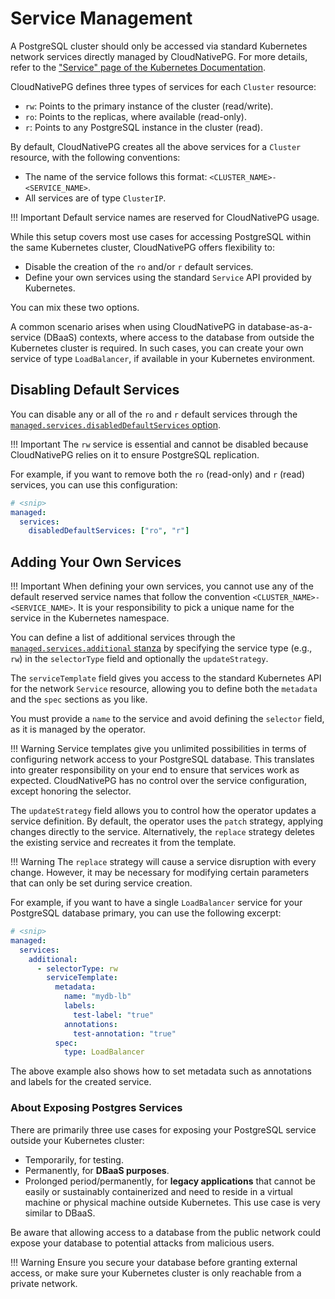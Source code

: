 # Service Management
<!-- SPDX-License-Identifier: CC-BY-4.0 -->

A PostgreSQL cluster should only be accessed via standard Kubernetes network
services directly managed by CloudNativePG. For more details, refer to the
["Service" page of the Kubernetes Documentation](https://kubernetes.io/docs/concepts/services-networking/service/#virtual-ips-and-service-proxies).

CloudNativePG defines three types of services for each `Cluster` resource:

* `rw`: Points to the primary instance of the cluster (read/write).
* `ro`: Points to the replicas, where available (read-only).
* `r`: Points to any PostgreSQL instance in the cluster (read).

By default, CloudNativePG creates all the above services for a `Cluster`
resource, with the following conventions:

- The name of the service follows this format: `<CLUSTER_NAME>-<SERVICE_NAME>`.
- All services are of type `ClusterIP`.

!!! Important
    Default service names are reserved for CloudNativePG usage.

While this setup covers most use cases for accessing PostgreSQL within the same
Kubernetes cluster, CloudNativePG offers flexibility to:

- Disable the creation of the `ro` and/or `r` default services.
- Define your own services using the standard `Service` API provided by
  Kubernetes.

You can mix these two options.

A common scenario arises when using CloudNativePG in database-as-a-service
(DBaaS) contexts, where access to the database from outside the Kubernetes
cluster is required. In such cases, you can create your own service of type
`LoadBalancer`, if available in your Kubernetes environment.

## Disabling Default Services

You can disable any or all of the `ro` and `r` default services through the
[`managed.services.disabledDefaultServices` option](cloudnative-pg.v1.md#postgresql-cnpg-io-v1-ManagedServices).

!!! Important
    The `rw` service is essential and cannot be disabled because CloudNativePG
    relies on it to ensure PostgreSQL replication.

For example, if you want to remove both the `ro` (read-only) and `r` (read)
services, you can use this configuration:

```yaml
# <snip>
managed:
  services:
    disabledDefaultServices: ["ro", "r"]
```

## Adding Your Own Services

!!! Important
    When defining your own services, you cannot use any of the default reserved
    service names that follow the convention `<CLUSTER_NAME>-<SERVICE_NAME>`. It is
    your responsibility to pick a unique name for the service in the Kubernetes
    namespace.

You can define a list of additional services through the
[`managed.services.additional` stanza](cloudnative-pg.v1.md#postgresql-cnpg-io-v1-ManagedService)
by specifying the service type (e.g., `rw`) in the `selectorType` field
and optionally the `updateStrategy`.

The `serviceTemplate` field gives you access to the standard Kubernetes API for
the network `Service` resource, allowing you to define both the `metadata` and
the `spec` sections as you like.

You must provide a `name` to the service and avoid defining the `selector`
field, as it is managed by the operator.

!!! Warning
    Service templates give you unlimited possibilities in terms of configuring
    network access to your PostgreSQL database. This translates into greater
    responsibility on your end to ensure that services work as expected.
    CloudNativePG has no control over the service configuration, except honoring
    the selector.

The `updateStrategy` field allows you to control how the operator
updates a service definition. By default, the operator uses the `patch`
strategy, applying changes directly to the service.
Alternatively, the `replace` strategy deletes the existing service and
recreates it from the template.

!!! Warning
    The `replace` strategy will cause a service disruption with every
    change.  However, it may be necessary for modifying certain
    parameters that can only be set during service creation.

For example, if you want to have a single `LoadBalancer` service for your
PostgreSQL database primary, you can use the following excerpt:

```yaml
# <snip>
managed:
  services:
    additional:
      - selectorType: rw
        serviceTemplate:
          metadata:
            name: "mydb-lb"
            labels:
              test-label: "true"
            annotations:
              test-annotation: "true"
          spec:
            type: LoadBalancer
```

The above example also shows how to set metadata such as annotations and labels
for the created service.

### About Exposing Postgres Services

There are primarily three use cases for exposing your PostgreSQL service
outside your Kubernetes cluster:

- Temporarily, for testing.
- Permanently, for **DBaaS purposes**.
- Prolonged period/permanently, for **legacy applications** that cannot be
  easily or sustainably containerized and need to reside in a virtual machine
or physical machine outside Kubernetes. This use case is very similar to DBaaS.

Be aware that allowing access to a database from the public network could
expose your database to potential attacks from malicious users.

!!! Warning
    Ensure you secure your database before granting external access, or make
    sure your Kubernetes cluster is only reachable from a private network.
